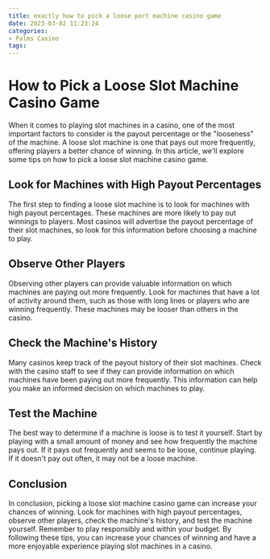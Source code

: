 ```yaml
---
title: exactly how to pick a loose port machine casino game
date: 2023-03-02 11:23:24
categories:
- Palms Casino
tags:
---
```

# How to Pick a Loose Slot Machine Casino Game

When it comes to playing slot machines in a casino, one of the most important factors to consider is the payout percentage or the "looseness" of the machine. A loose slot machine is one that pays out more frequently, offering players a better chance of winning. In this article, we'll explore some tips on how to pick a loose slot machine casino game.

## Look for Machines with High Payout Percentages

The first step to finding a loose slot machine is to look for machines with high payout percentages. These machines are more likely to pay out winnings to players. Most casinos will advertise the payout percentage of their slot machines, so look for this information before choosing a machine to play.

## Observe Other Players

Observing other players can provide valuable information on which machines are paying out more frequently. Look for machines that have a lot of activity around them, such as those with long lines or players who are winning frequently. These machines may be looser than others in the casino.

## Check the Machine's History

Many casinos keep track of the payout history of their slot machines. Check with the casino staff to see if they can provide information on which machines have been paying out more frequently. This information can help you make an informed decision on which machines to play.

## Test the Machine

The best way to determine if a machine is loose is to test it yourself. Start by playing with a small amount of money and see how frequently the machine pays out. If it pays out frequently and seems to be loose, continue playing. If it doesn't pay out often, it may not be a loose machine.

## Conclusion

In conclusion, picking a loose slot machine casino game can increase your chances of winning. Look for machines with high payout percentages, observe other players, check the machine's history, and test the machine yourself. Remember to play responsibly and within your budget. By following these tips, you can increase your chances of winning and have a more enjoyable experience playing slot machines in a casino.
